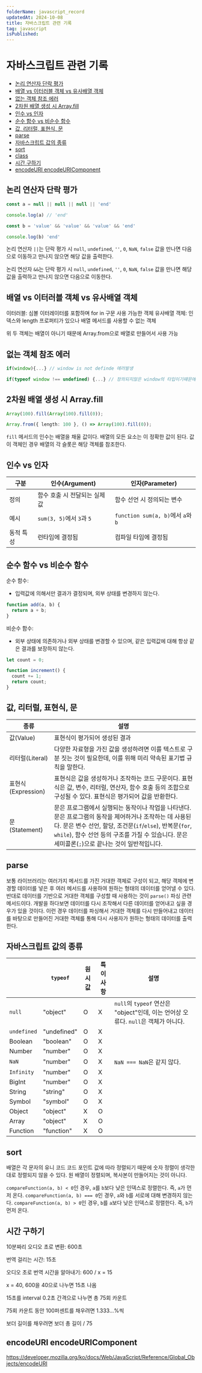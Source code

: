 ```yaml
---
folderName: javascript_record
updatedAt: 2024-10-08
title: 자바스크립트 관련 기록
tag: javascript
isPublished:
---
```


# 자바스크립트 관련 기록

- [논리 연산자 단락 평가](#논리-연산자-단락-평가)
- [배열 vs 이터러블 객체 vs 유사배열 객체](#배열-vs-이터러블-객체-vs-유사배열-객체)
- [없는 객체 참조 에러](#없는-객체-참조-에러)
- [2차원 배열 생성 시 Array.fill](#2차원-배열-생성-시-arrayfill)
- [인수 vs 인자](#인수-vs-인자)
- [순수 함수 vs 비순수 함수](#순수-함수-vs-비순수-함수)
- [값, 리터럴, 표현식, 문](#값-리터럴-표현식-문)
- [parse](#parse)
- [자바스크립트 값의 종류](#자바스크립트-값의-종류)
- [sort](#sort)
- [class](#class)
- [시간 구하기](#시간-구하기)
- [encodeURI encodeURIComponent](#encodeuri-encodeuricomponent)

## 논리 연산자 단락 평가

```js
const a = null || null || null || 'end'

console.log(a) // 'end'

const b = 'value' && 'value' && 'value' && 'end'

console.log(b) 'end'
```

논리 연산자 `||`는 단락 평가 시 `null`, `undefined`, `''`, `0`, `NaN`, `false` 값을 만나면 다음으로 이동하고 만나지 않으면 해당 값을 출력한다.

논리 연산자 `&&`는 단락 평가 시 `null`, `undefined`, `''`, `0`, `NaN`, `false` 값을 만나면 해당 값을 출력하고 만나지 않으면 다음으로 이동한다.

## 배열 vs 이터러블 객체 vs 유사배열 객체

이터러블: 심볼 이터레이터를 포함하며 for in 구문 사용 가능한 객체
유사배열 객체: 인덱스와 length 프로퍼티가 있으나 배열 메서드를 사용할 수 없는 객체

위 두 객체는 배열이 아니기 때문에 Array.from으로 배열로 만들어서 사용 가능

## 없는 객체 참조 에러

```ts
if(window){...} // window is not definde 에러발생

if(typeof window !== undefined) {...} // 정의되지않은 window의 타입이기떄문에 undefied가 발생 -> 에러가 발생하지 않습니다.
```

## 2차원 배열 생성 시 Array.fill

```ts
Array(100).fill(Array(100).fill(0));

Array.from({ length: 100 }, () => Array(100).fill(0));
```

`fill` 메서드의 인수는 배열을 채울 값이다. 배열의 모든 요소는 이 정확한 값이 된다. 값이 객체인 경우 배열의 각 슬롯은 해당 객체를 참조한다.

## 인수 vs 인자

| 구분      | 인수(Argument)                | 인자(Parameter)                    |
| --------- | ----------------------------- | ---------------------------------- |
| 정의      | 함수 호출 시 전달되는 실제 값 | 함수 선언 시 정의되는 변수         |
| 예시      | `sum(3, 5)`에서 `3`과 `5`     | `function sum(a, b)`에서 `a`와 `b` |
| 동적 특성 | 런타임에 결정됨               | 컴파일 타임에 결정됨               |

## 순수 함수 vs 비순수 함수

순수 함수:

- 입력값에 의해서만 결과가 결정되며, 외부 상태를 변경하지 않는다.

```ts
function add(a, b) {
  return a + b;
}
```

비순수 함수:

- 외부 상태에 의존하거나 외부 상태를 변경할 수 있으며, 같은 입력값에 대해 항상 같은 결과를 보장하지 않는다.

```ts
let count = 0;

function increment() {
  count += 1;
  return count;
}
```

## 값, 리터럴, 표현식, 문

| 종류               | 설명                                                                                                                                                                                                                                                                     |
| ------------------ | ------------------------------------------------------------------------------------------------------------------------------------------------------------------------------------------------------------------------------------------------------------------------ |
| 값(Value)          | 표현식이 평가되어 생성된 결과                                                                                                                                                                                                                                            |
| 리터럴(Literal)    | 다양한 자료형을 가진 값을 생성하려면 이를 텍스트로 구분 짓는 것이 필요한데, 이를 위해 미리 약속된 표기법 규칙을 말한다.                                                                                                                                                  |
| 표현식(Expression) | 표현식은 값을 생성하거나 조작하는 코드 구문이다. 표현식은 값, 변수, 리터럴, 연산자, 함수 호출 등의 조합으로 구성될 수 있다. 표현식은 평가되어 값을 반환한다.                                                                                                             |
| 문(Statement)      | 문은 프로그램에서 실행되는 동작이나 작업을 나타낸다. 문은 프로그램의 동작을 제어하거나 조작하는 데 사용된다. 문은 변수 선언, 할당, 조건문(`if`/`else`), 반복문(`for`, `while`), 함수 선언 등의 구조를 가질 수 있습니다. 문은 세미콜론(`;`)으로 끝나는 것이 일반적입니다. |

## parse

보통 라이브러리는 여러가지 메서드를 가진 거대한 객체로 구성이 되고, 해당 객체에 변경할 데이터를 넣은 후 여러 메서드를 사용하여 원하는 형태의 데이터를 얻어낼 수 있다. 반대로 데이터를 기반으로 거대한 객체를 구성할 때 사용하는 것이 `parse()` 파싱 관련 메서드이다. 개발을 하다보면 데이터를 다시 조작해서 다른 데이터를 얻어내고 싶을 경우가 있을 것이다. 이런 경우 데이터를 파싱해서 거대한 객체를 다시 만들어내고 데이터를 바탕으로 만들어진 거대한 객체를 통해 다시 사용자가 원하는 형태의 데이터를 출력한다.

## 자바스크립트 값의 종류

|             | `typeof`    | 원시값 | 특이사항 | 설명                                                                               |
| ----------- | ----------- | ------ | -------- | ---------------------------------------------------------------------------------- |
| `null`      | "object"    | O      | X        | `null`의 `typeof` 연산은 "object"인데, 이는 언어상 오류다. `null`은 객체가 아니다. |
| `undefined` | "undefined" | O      | X        |                                                                                    |
| Boolean     | "boolean"   | O      | X        |                                                                                    |
| Number      | "number"    | O      | X        |                                                                                    |
| `NaN`       | "number"    | O      | X        | `NaN === NaN`은 같지 않다.                                                         |
| `Infinity`  | "number"    | O      | X        |                                                                                    |
| BigInt      | "number"    | O      | X        |                                                                                    |
| String      | "string"    | O      | X        |                                                                                    |
| Symbol      | "symbol"    | O      | X        |                                                                                    |
| Object      | "object"    | X      | O        |                                                                                    |
| Array       | "object"    | X      | O        |                                                                                    |
| Function    | "function"  | X      | O        |                                                                                    |

## sort

배열은 각 문자의 유니 코드 코드 포인트 값에 따라 정렬되기 때문에 숫자 정렬이 생각한대로 정렬되지 않을 수 있다. 원 배열이 정렬되며, 복사본이 만들어지는 것이 아니다.

`compareFunction(a, b) < 0`인 경우, `a`를 `b`보다 낮은 인덱스로 정렬한다. 즉, `a`가 먼저 온다.
`compareFunction(a, b) === 0`인 경우, `a`와 `b`를 서로에 대해 변경하지 않는다.
`compareFunction(a, b) > 0`인 경우, `b`를 `a`보다 낮은 인덱스로 정렬한다. 즉, `b`가 먼저 온다.


## 시간 구하기

10분짜리 오디오 초로 변환: 600초

번역 걸리는 시간: 15초

오디오 초로 번역 시간을 알아내기: 600 / x = 15

x = 40, 600을 40으로 나누면 15초 나옴

15초를 interval 0.2초 간격으로 나누면 총 75회 카운트

75회 카운트 동안 100퍼센트를 채우려면 1.333...%씩

보더 길이를 채우려면 보더 총 길이 / 75

## encodeURI encodeURIComponent

https://developer.mozilla.org/ko/docs/Web/JavaScript/Reference/Global_Objects/encodeURI

